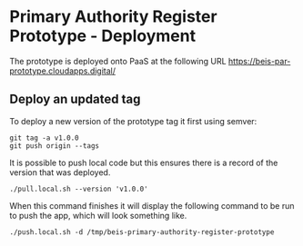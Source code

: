 # Primary Authority Register Prototype - Deployment

The prototype is deployed onto PaaS at the following URL https://beis-par-prototype.cloudapps.digital/

## Deploy an updated tag

To deploy a new version of the prototype tag it first using semver:

```
git tag -a v1.0.0
git push origin --tags
```

It is possible to push local code but this ensures there is a record of the version that was deployed.

```
./pull.local.sh --version 'v1.0.0'
```

When this command finishes it will display the following command to be run to push the app, which will look something like.

```
./push.local.sh -d /tmp/beis-primary-authority-register-prototype
```